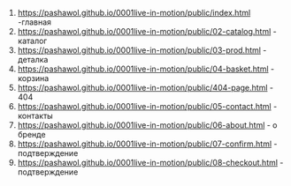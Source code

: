 1. https://pashawol.github.io/0001live-in-motion/public/index.html  -главная
2. https://pashawol.github.io/0001live-in-motion/public/02-catalog.html - каталог
3.  https://pashawol.github.io/0001live-in-motion/public/03-prod.html - деталка
4. https://pashawol.github.io/0001live-in-motion/public/04-basket.html - корзина
5. https://pashawol.github.io/0001live-in-motion/public/404-page.html - 404
6. https://pashawol.github.io/0001live-in-motion/public/05-contact.html - контакты
7. https://pashawol.github.io/0001live-in-motion/public/06-about.html - о бренде
8. https://pashawol.github.io/0001live-in-motion/public/07-confirm.html - подтверждение
9. https://pashawol.github.io/0001live-in-motion/public/08-checkout.html - подтверждение